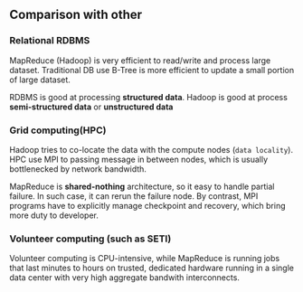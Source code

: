 ## Comparison with other
### Relational RDBMS
MapReduce (Hadoop) is very efficient to read/write and process large dataset. Traditional DB use B-Tree is more efficient to 
update a small portion of large dataset.

RDBMS is good at processing **structured data**. Hadoop is good at process **semi-structured data** or **unstructured data**

### Grid computing(HPC)
Hadoop tries to co-locate the data with the compute nodes (`data locality`). HPC use MPI to passing message in between nodes,
which is usually bottlenecked by network bandwidth.

MapReduce is **shared-nothing** architecture, so it easy to handle partial failure. In such case, it can rerun the failure node. By contrast, MPI programs have to explicitly manage checkpoint and recovery, which bring more duty to developer.

### Volunteer computing (such as SETI)
Volunteer computing is CPU-intensive, while MapReduce is running jobs that last minutes to hours on trusted, dedicated hardware
running in a single data center with very high aggregate bandwith interconnects.

